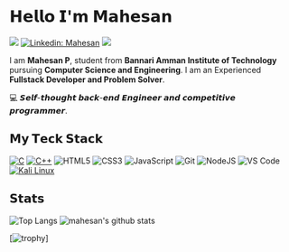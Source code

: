 # 𝗛𝗲𝗹𝗹𝗼 𝗜'𝗺 𝗠𝗮𝗵𝗲𝘀𝗮𝗻

[![](https://img.shields.io/badge/-@xiaoluoboding-%23181717?style=flat-square&logo=github)](https://github.com/mahesanp)
[![Linkedin: Mahesan](https://img.shields.io/badge/-@xiaoluoboding-%23181717?style=flat-square&logo=linkedin)](https://www.linkedin.com/in/mahesan-p-43929a1a2)
[![](https://img.shields.io/website?color=0ab9e6&style=flat-square&up_message=xlbd.me&url=https%3A%2F%2Fxlbd.me)](https://mahesan.tech)


I am **Mahesan P**, student from **Bannari Amman Institute of Technology** pursuing **Computer Science and Engineering**. I am an Experienced **Fullstack Developer and Problem Solver**.

:computer: 𝙎𝙚𝙡𝙛-𝙩𝙝𝙤𝙪𝙜𝙝𝙩 𝙗𝙖𝙘𝙠-𝙚𝙣𝙙 𝙀𝙣𝙜𝙞𝙣𝙚𝙚𝙧 𝙖𝙣𝙙 𝙘𝙤𝙢𝙥𝙚𝙩𝙞𝙩𝙞𝙫𝙚 𝙥𝙧𝙤𝙜𝙧𝙖𝙢𝙢𝙚𝙧.

## 𝗠𝘆 𝗧𝗲𝗰𝗸 𝗦𝘁𝗮𝗰𝗸

<a href="https://github.com/search?q=user%3ADenverCoder1+language%3Ac"><img alt="C" src="https://custom-icon-badges.demolab.com/badge/C-03599C.svg?logo=c-in-hexagon&logoColor=white"></a>
<a href="https://github.com/search?q=user%3ADenverCoder1+language%3Acpp"><img alt="C++" src="https://custom-icon-badges.demolab.com/badge/C++-9C033A.svg?logo=cpp2&logoColor=white"></a>
![HTML5](https://img.shields.io/badge/-HTML5-%23E44D27?style=flat-square&logo=html5&logoColor=ffffff)
![CSS3](https://img.shields.io/badge/-CSS3-%231572B6?style=flat-square&logo=css3)
![JavaScript](https://img.shields.io/badge/-JavaScript-%23F7DF1C?style=flat-square&logo=javascript&logoColor=000000&labelColor=%23F7DF1C&color=%23FFCE5A)
![Git](https://img.shields.io/badge/-Git-%23F05032?style=flat-square&logo=git&logoColor=%23ffffff)
![NodeJS](https://img.shields.io/badge/-NodeJS-%23F05032?style=flat-square&logo=node.js&logoColor=%23ffffff)
![VS Code](https://img.shields.io/badge/-VSCode-%23007ACC?style=flat-square&logo=visual-studio-code)
<a href="#"><img alt="Kali Linux" src="https://img.shields.io/badge/Kali%20Linux-1793D1.svg?logo=kali-linux&logoColor=white"></a>


## 𝗦𝘁𝗮𝘁𝘀
![Top Langs](https://github-readme-stats.vercel.app/api/top-langs/?username=mahesanp&theme=dracula)
![mahesan's github stats](https://github-readme-stats.vercel.app/api?username=mahesanp&show_icons=true&theme=dracula)

[![trophy](https://github-profile-trophy.vercel.app/?username=mahesan)]
